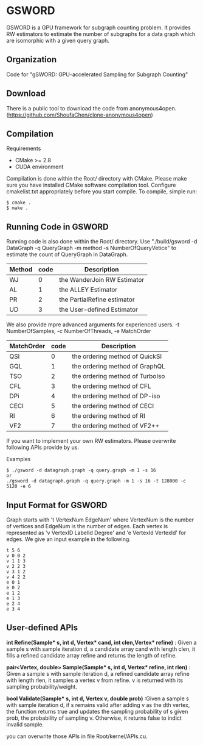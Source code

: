 # GSWORD
GSWORD is a GPU framework for subgraph counting problem. It provides RW estimators to estimate the number of subgraphs for a data graph which are isomorphic with a given query graph.

Organization
--------
Code for "gSWORD: GPU-accelerated Sampling for Subgraph Counting"

Download
--------
There is a public tool to download the code from anonymous4open. (https://github.com/ShoufaChen/clone-anonymous4open)

Compilation
--------

Requirements

* CMake &gt;= 2.8
* CUDA environment

Compilation is done within the Root/ directory with CMake. 
Please make sure you have installed CMake software compilation tool.
Configure cmakelist.txt appropriately before you start compile. 
To compile, simple run:

```
$ cmake .
$ make .
```

Running Code in GSWORD
--------
Running code is also done within the Root/ directory. 
Use "./build/gsword -d DataGraph -q QueryGraph -m method -s NumberOfQueryVetice" to estimate the count of QueryGraph in DataGraph.

| Method | code |Description|
|------|------|------|
|WJ|0|the WanderJoin RW Estimator|
|AL|1|the ALLEY Estimator|
|PR|2|the PartialRefine estimator|
|UD|3|the User-defined Estimator|

We also provide mpre advanced arguments for experienced users. 
-t NumberOfSamples,  -c NumberOfThreads, -e MatchOrder

| MatchOrder | code |Description|
|------|------|------|
|QSI|0|the ordering method of QuickSI|
|GQL|1|the ordering method of GraphQL|
|TSO|2|the ordering method of TurboIso|
|CFL|3|the ordering method of CFL|
|DPi|4|the ordering method of DP-iso|
|CECI|5|the ordering method of CECI|
|RI|6|the ordering method of RI|
|VF2|7|the ordering method of VF2++|

If you want to implement your own RW estimators.
Please overwrite following APIs provide by us.

Examples
```
$ ./gsword -d datagraph.graph -q query.graph -m 1 -s 16
or
./gsword -d datagraph.graph -q query.graph -m 1 -s 16 -t 128000 -c 5120 -e 6
```

Input Format for GSWORD
--------
 Graph starts with 't VertexNum EdgeNum' where VertexNum is the number of vertices and EdgeNum is the number of edges. Each vertex is represented as 'v VertexID LabelId Degree' and 'e VertexId VertexId' for edges. We give an input example in the following.

```
t 5 6
v 0 0 2
v 1 1 3
v 2 2 3
v 3 1 2
v 4 2 2
e 0 1
e 0 2
e 1 2
e 1 3
e 2 4
e 3 4
```

User-defined APIs
--------

__int Refine(Sample* s, int d, Vertex* cand, int clen,Vertex* refine)__ : Given a sample s with sample iteration d, a candidate array cand with length clen, it fills a refined candidate array refine and returns the length of refine.

__pair<Vertex, double> Sample(Sample* s, int d, Vertex* refine, int rlen)__ : Given a sample s with sample iteration d, a refined candidate array refine with length rlen, it samples a vertex v from refine. v is returned with its sampling probability/weight.

__bool Validate(Sample* s, int d, Vertex v, double prob)__ :Given a sample s with sample iteration d, if s remains valid after adding v as the dth vertex, the function returns true and updates the sampling probability of s given prob, the probability of sampling v. Otherwise, it returns false to indict invalid sample.

you can overwrite those APIs in file Root/kernel/APIs.cu.